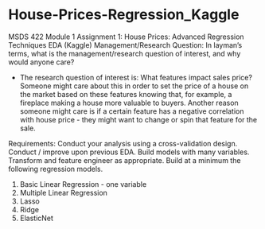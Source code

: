 # House-Prices-Regression_Kaggle
MSDS 422 Module 1 Assignment 1: House Prices: Advanced Regression Techniques EDA (Kaggle)
Management/Research Question:
In layman’s terms, what is the management/research question of interest, and why would anyone care?

+ The research question of interest is: What features impact sales price? Someone might care about this in order to set the price of a house on the market based on these features knowing that, for example, a fireplace making a house more valuable to buyers. Another reason someone might care is if a certain feature has a negative correlation with house price - they might want to change or spin that feature for the sale.

Requirements:
Conduct your analysis using a cross-validation design.
Conduct / improve upon previous EDA.
Build models with many variables.
Transform and feature engineer as appropriate.
Build at a minimum the following regression models.
  1. Basic Linear Regression - one variable
  2. Multiple Linear Regression
  3. Lasso
  4. Ridge
  5. ElasticNet
